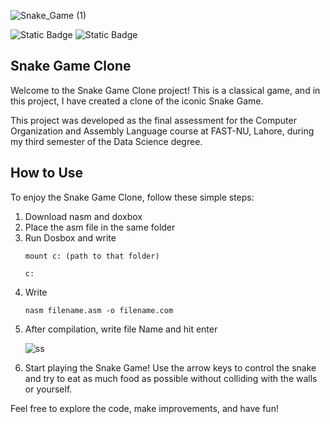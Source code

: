 

![Snake_Game (1)](https://github.com/ahmdbilal81/Snake_Game_Assembly/assets/138764971/f7867480-dec4-48f3-a520-0560876f3106)

![Static Badge](https://img.shields.io/badge/Snake%20Game-Assembly%208088-red) ![Static Badge](https://img.shields.io/badge/Nasm-Dosbox-blue)


<h2>Snake Game Clone</h2>

<p>Welcome to the Snake Game Clone project! This is a classical game, and in this project, I have created a clone of the iconic Snake Game.</p>

<p>This project was developed as the final assessment for the Computer Organization and Assembly Language course at FAST-NU, Lahore, during my third semester of the Data Science degree.</p>

<h2>How to Use</h2>

<p>To enjoy the Snake Game Clone, follow these simple steps:</p>

<ol>
<li>Download nasm and doxbox</li>
<li>Place the asm file in the same folder</li>
<li>Run Dosbox and write</li>
<pre><code>mount c: (path to that folder)</code></pre>
<pre><code>c:</code></pre>

<li>Write</li>
<pre><code>nasm filename.asm -o filename.com</code></pre>
        
<li>After compilation, write file Name and hit enter</li>

![ss](https://github.com/ahmdbilal81/Snake_Game_Assembly/assets/138764971/031d9b9d-200a-4a9f-82b1-3ef720959916)

        

<li>Start playing the Snake Game! Use the arrow keys to control the snake and try to eat as much food as possible without colliding with the walls or yourself.</li>
</ol>

<p>Feel free to explore the code, make improvements, and have fun!</p>

